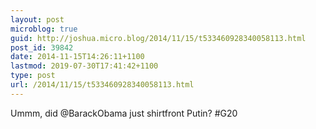 ```yaml
---
layout: post
microblog: true
guid: http://joshua.micro.blog/2014/11/15/t533460928340058113.html
post_id: 39842
date: 2014-11-15T14:26:11+1100
lastmod: 2019-07-30T17:41:42+1100
type: post
url: /2014/11/15/t533460928340058113.html
---
```

Ummm, did @BarackObama just shirtfront Putin? #G20
